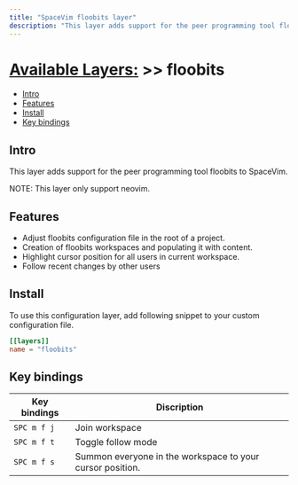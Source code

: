 ```yaml
---
title: "SpaceVim floobits layer"
description: "This layer adds support for the peer programming tool floobits to SpaceVim."
---
```


# [Available Layers:](../) >> floobits

<!-- vim-markdown-toc GFM -->

- [Intro](#intro)
- [Features](#features)
- [Install](#install)
- [Key bindings](#key-bindings)

<!-- vim-markdown-toc -->

## Intro

This layer adds support for the peer programming tool floobits to SpaceVim.

NOTE: This layer only support neovim.

## Features

- Adjust floobits configuration file in the root of a project.
- Creation of floobits workspaces and populating it with content.
- Highlight cursor position for all users in current workspace.
- Follow recent changes by other users

## Install

To use this configuration layer, add following snippet to your custom configuration file.

```toml
[[layers]]
name = "floobits"
```

## Key bindings

| Key bindings | Discription                                               |
| ------------ | --------------------------------------------------------- |
| `SPC m f j`  | Join workspace                                            |
| `SPC m f t`  | Toggle follow mode                                        |
| `SPC m f s`  | Summon everyone in the workspace to your cursor position. |
